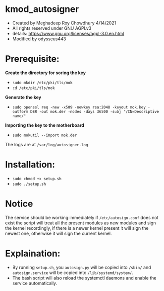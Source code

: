 # kmod_autosigner
- Created by Meghadeep Roy Chowdhury 4/14/2021
- All rights reserved under GNU AGPLv3
- details: https://www.gnu.org/licenses/agpl-3.0.en.html
- Modified by odysseus443

# Prerequisite:

**Create the directory for soring the key**
-  `sudo mkdir /etc/pki/tls/mok`
-  `cd /etc/pki/tls/mok`

**Generate the key**
-  `sudo openssl req -new -x509 -newkey rsa:2048 -keyout mok.key -outform DER -out mok.der -nodes -days 36500 -subj "/CN=Descriptive name/"`

**Importing the key to the motherboard**
-  `sudo mokutil --import mok.der`

The logs are at `/var/log/autosigner.log`

# Installation:
- `sudo chmod +x setup.sh`
- `sudo ./setup.sh`

# Notice
The service should be working immediately if `/etc/autosign.conf` does not exist the script will treat all the present modules as new modules and sign the kernel recordingly, if there is a newer kernel present it will sign the newest one, otherwise it will sign the current kernel. 

# Explaination:
- By running `setup.sh`, you `autosign.py` will be copied into `/sbin/` and `autosign.service` will be copied into `/lib/systemd/system/`.
- The bash script will also reload the systemctl daemons and enable the service automatically.
